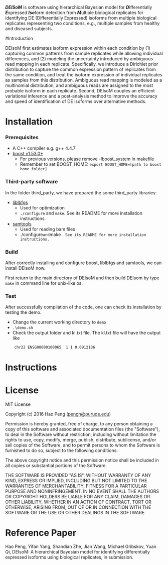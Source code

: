 ***DEISoM*** is software using hierarchical Bayesian model for ***D***ifferentially ***E***xpressed ***Iso***form detection from ***M***ultiple biological replicates for identifying DE (Differentially Expressed) isoforms from multiple biological replicates representing two conditions, e.g., multiple samples from healthy and diseased subjects.


#Introduction

DEIsoM first estimates isoform expression within each condition by (1) capturing common patterns from sample replicates while allowing individual differences, and (2) modeling the uncertainty introduced by ambiguous read mapping in each replicate. Specifically, we introduce a Dirichlet prior distribution to capture the common expression pattern of replicates from the same condition,  and treat the isoform expression of individual replicates as samples from this  distribution. Ambiguous read mapping is modeled as a multinomial distribution, and ambiguous reads are assigned  to the most probable isoform in each replicate. Second, DEIsoM couples an efficient variational inference and a post-analysis method to improve the accuracy and speed of identification of DE isoforms over  alternative methods. 

# Installation
### Prerequisites
- A C++ compiler e.g. g++ 4.4.7
- [boost v1.53.0+](http://www.boost.org/)
  - For previous versions, please remove -lboost_system in makefile
  - Remember to set BOOST_HOME: `export BOOST_HOME=[path to boost home folder]`

### Third-party software
In the folder third_party, we have prepared the some third_party libraries:
- [liblbfgs](http://www.chokkan.org/software/liblbfgs/)
  - Used for optimization
  - `./configure` and `make`. See its README for more installation instructions.
- [samtools](http://samtools.sourceforge.net/)
  - Used for reading bam files
  - ./configure` and `make`. See its README for more installation instructions.`

### Build
After correctly installing and configure boost, liblbfgs and samtools, we can install DEIsoM now.

First return to the main directory of DEIsoM and then build DEIsom by type `make` in command line for unix-like os.

### Test
After successfully compilation of the code, one can check its installation by testing the demo.

- Change the current working directory to `demo`
- `.\demo.sh`
- Check the output folder and kl.txt file. The kl.txt file will have the output like
```
    chr22 ENSG00000100065  1 1 0.0912106
```

# Instructions

# License
MIT License

Copyright (c) 2016 Hao Peng (pengh@purude.edu)

Permission is hereby granted, free of charge, to any person obtaining a copy
of this software and associated documentation files (the "Software"), to deal
in the Software without restriction, including without limitation the rights
to use, copy, modify, merge, publish, distribute, sublicense, and/or sell
copies of the Software, and to permit persons to whom the Software is
furnished to do so, subject to the following conditions:

The above copyright notice and this permission notice shall be included in all
copies or substantial portions of the Software.

THE SOFTWARE IS PROVIDED "AS IS", WITHOUT WARRANTY OF ANY KIND, EXPRESS OR
IMPLIED, INCLUDING BUT NOT LIMITED TO THE WARRANTIES OF MERCHANTABILITY,
FITNESS FOR A PARTICULAR PURPOSE AND NONINFRINGEMENT. IN NO EVENT SHALL THE
AUTHORS OR COPYRIGHT HOLDERS BE LIABLE FOR ANY CLAIM, DAMAGES OR OTHER
LIABILITY, WHETHER IN AN ACTION OF CONTRACT, TORT OR OTHERWISE, ARISING FROM,
OUT OF OR IN CONNECTION WITH THE SOFTWARE OR THE USE OR OTHER DEALINGS IN THE
SOFTWARE.

# Reference Paper

Hao Peng, Yifan Yang, Shandian Zhe, Jian Wang, Michael Gribskov, Yuan Qi, DEIsoM: A hierarchical Bayesian model for identifying differentially expressed isoforms using  biological replicates, in submission.
